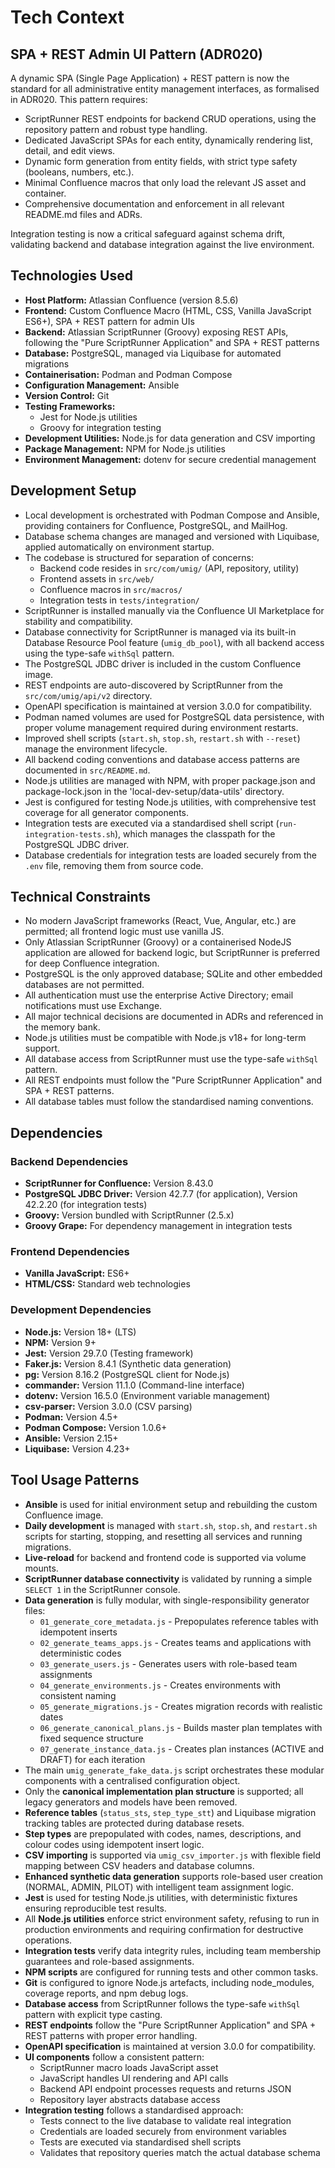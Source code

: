 # Tech Context

## SPA + REST Admin UI Pattern (ADR020)

A dynamic SPA (Single Page Application) + REST pattern is now the standard for all administrative entity management interfaces, as formalised in ADR020. This pattern requires:
- ScriptRunner REST endpoints for backend CRUD operations, using the repository pattern and robust type handling.
- Dedicated JavaScript SPAs for each entity, dynamically rendering list, detail, and edit views.
- Dynamic form generation from entity fields, with strict type safety (booleans, numbers, etc.).
- Minimal Confluence macros that only load the relevant JS asset and container.
- Comprehensive documentation and enforcement in all relevant README.md files and ADRs.

Integration testing is now a critical safeguard against schema drift, validating backend and database integration against the live environment.

## Technologies Used

- **Host Platform:** Atlassian Confluence (version 8.5.6)
- **Frontend:** Custom Confluence Macro (HTML, CSS, Vanilla JavaScript ES6+), SPA + REST pattern for admin UIs
- **Backend:** Atlassian ScriptRunner (Groovy) exposing REST APIs, following the "Pure ScriptRunner Application" and SPA + REST patterns
- **Database:** PostgreSQL, managed via Liquibase for automated migrations
- **Containerisation:** Podman and Podman Compose
- **Configuration Management:** Ansible
- **Version Control:** Git
- **Testing Frameworks:**
  - Jest for Node.js utilities
  - Groovy for integration testing
- **Development Utilities:** Node.js for data generation and CSV importing
- **Package Management:** NPM for Node.js utilities
- **Environment Management:** dotenv for secure credential management

## Development Setup

- Local development is orchestrated with Podman Compose and Ansible, providing containers for Confluence, PostgreSQL, and MailHog.
- Database schema changes are managed and versioned with Liquibase, applied automatically on environment startup.
- The codebase is structured for separation of concerns:
  - Backend code resides in `src/com/umig/` (API, repository, utility)
  - Frontend assets in `src/web/`
  - Confluence macros in `src/macros/`
  - Integration tests in `tests/integration/`
- ScriptRunner is installed manually via the Confluence UI Marketplace for stability and compatibility.
- Database connectivity for ScriptRunner is managed via its built-in Database Resource Pool feature (`umig_db_pool`), with all backend access using the type-safe `withSql` pattern.
- The PostgreSQL JDBC driver is included in the custom Confluence image.
- REST endpoints are auto-discovered by ScriptRunner from the `src/com/umig/api/v2` directory.
- OpenAPI specification is maintained at version 3.0.0 for compatibility.
- Podman named volumes are used for PostgreSQL data persistence, with proper volume management required during environment restarts.
- Improved shell scripts (`start.sh`, `stop.sh`, `restart.sh` with `--reset`) manage the environment lifecycle.
- All backend coding conventions and database access patterns are documented in `src/README.md`.
- Node.js utilities are managed with NPM, with proper package.json and package-lock.json in the 'local-dev-setup/data-utils' directory.
- Jest is configured for testing Node.js utilities, with comprehensive test coverage for all generator components.
- Integration tests are executed via a standardised shell script (`run-integration-tests.sh`), which manages the classpath for the PostgreSQL JDBC driver.
- Database credentials for integration tests are loaded securely from the `.env` file, removing them from source code.

## Technical Constraints

- No modern JavaScript frameworks (React, Vue, Angular, etc.) are permitted; all frontend logic must use vanilla JS.
- Only Atlassian ScriptRunner (Groovy) or a containerised NodeJS application are allowed for backend logic, but ScriptRunner is preferred for deep Confluence integration.
- PostgreSQL is the only approved database; SQLite and other embedded databases are not permitted.
- All authentication must use the enterprise Active Directory; email notifications must use Exchange.
- All major technical decisions are documented in ADRs and referenced in the memory bank.
- Node.js utilities must be compatible with Node.js v18+ for long-term support.
- All database access from ScriptRunner must use the type-safe `withSql` pattern.
- All REST endpoints must follow the "Pure ScriptRunner Application" and SPA + REST patterns.
- All database tables must follow the standardised naming conventions.

## Dependencies

### Backend Dependencies

- **ScriptRunner for Confluence:** Version 8.43.0
- **PostgreSQL JDBC Driver:** Version 42.7.7 (for application), Version 42.2.20 (for integration tests)
- **Groovy:** Version bundled with ScriptRunner (2.5.x)
- **Groovy Grape:** For dependency management in integration tests

### Frontend Dependencies

- **Vanilla JavaScript:** ES6+
- **HTML/CSS:** Standard web technologies

### Development Dependencies

- **Node.js:** Version 18+ (LTS)
- **NPM:** Version 9+
- **Jest:** Version 29.7.0 (Testing framework)
- **Faker.js:** Version 8.4.1 (Synthetic data generation)
- **pg:** Version 8.16.2 (PostgreSQL client for Node.js)
- **commander:** Version 11.1.0 (Command-line interface)
- **dotenv:** Version 16.5.0 (Environment variable management)
- **csv-parser:** Version 3.0.0 (CSV parsing)
- **Podman:** Version 4.5+
- **Podman Compose:** Version 1.0.6+
- **Ansible:** Version 2.15+
- **Liquibase:** Version 4.23+

## Tool Usage Patterns

- **Ansible** is used for initial environment setup and rebuilding the custom Confluence image.
- **Daily development** is managed with `start.sh`, `stop.sh`, and `restart.sh` scripts for starting, stopping, and resetting all services and running migrations.
- **Live-reload** for backend and frontend code is supported via volume mounts.
- **ScriptRunner database connectivity** is validated by running a simple `SELECT 1` in the ScriptRunner console.
- **Data generation** is fully modular, with single-responsibility generator files:
  - `01_generate_core_metadata.js` - Prepopulates reference tables with idempotent inserts
  - `02_generate_teams_apps.js` - Creates teams and applications with deterministic codes
  - `03_generate_users.js` - Generates users with role-based team assignments
  - `04_generate_environments.js` - Creates environments with consistent naming
  - `05_generate_migrations.js` - Creates migration records with realistic dates
  - `06_generate_canonical_plans.js` - Builds master plan templates with fixed sequence structure
  - `07_generate_instance_data.js` - Creates plan instances (ACTIVE and DRAFT) for each iteration
- The main `umig_generate_fake_data.js` script orchestrates these modular components with a centralised configuration object.
- Only the **canonical implementation plan structure** is supported; all legacy generators and models have been removed.
- **Reference tables** (`status_sts`, `step_type_stt`) and Liquibase migration tracking tables are protected during database resets.
- **Step types** are prepopulated with codes, names, descriptions, and colour codes using idempotent insert logic.
- **CSV importing** is supported via `umig_csv_importer.js` with flexible field mapping between CSV headers and database columns.
- **Enhanced synthetic data generation** supports role-based user creation (NORMAL, ADMIN, PILOT) with intelligent team assignment logic.
- **Jest** is used for testing Node.js utilities, with deterministic fixtures ensuring reproducible test results.
- All **Node.js utilities** enforce strict environment safety, refusing to run in production environments and requiring confirmation for destructive operations.
- **Integration tests** verify data integrity rules, including team membership guarantees and role-based assignments.
- **NPM scripts** are configured for running tests and other common tasks.
- **Git** is configured to ignore Node.js artefacts, including node_modules, coverage reports, and npm debug logs.
- **Database access** from ScriptRunner follows the type-safe `withSql` pattern with explicit type casting.
- **REST endpoints** follow the "Pure ScriptRunner Application" and SPA + REST patterns with proper error handling.
- **OpenAPI specification** is maintained at version 3.0.0 for compatibility.
- **UI components** follow a consistent pattern:
  - ScriptRunner macro loads JavaScript asset
  - JavaScript handles UI rendering and API calls
  - Backend API endpoint processes requests and returns JSON
  - Repository layer abstracts database access
- **Integration testing** follows a standardised approach:
  - Tests connect to the live database to validate real integration
  - Credentials are loaded securely from environment variables
  - Tests are executed via standardised shell scripts
  - Validates that repository queries match the actual database schema
